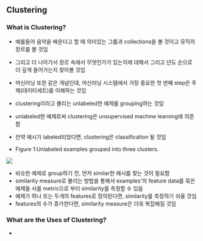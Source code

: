 ## Clustering

### What is Clustering?
- 예를들어 음악을 배운다고 할 때 의미있는 그룹과 collections을 볼 것이고 뮤직의 장르를 볼 것임
- 그리고 더 나아가서 장르 속에서 무엇인가가 있는지에 대해서 그리고 년도 순으로 더 깊게 들어가는지 찾아볼 것임
- 머신러닝 또한 같은 개념인데, 머신러닝 시스템에서 가장 중요한 첫 번째 step은 주제(데이터세트)를 이해하는 것임
- clustering이라고 불리는 unlabeled한 예제를 grouping하는 것임
- unlabeled한 예제로써 clustering은 unsupervised machine learning에 의존함
- 만약 예시가 labeled되었다면, clustering은 classification 될 것임 

- Figure 1:Unlabeled examples grouped into three clusters.
<img src="https://user-images.githubusercontent.com/32586985/75082741-7a909480-5558-11ea-8193-ea1fe04cc0d0.PNG">

- 비슷한 예제로 group하기 전, 먼저 similar한 예시를 찾는 것이 필요함
- similarity measure로 불리는 방법을 통해서 examples'의 feature data를 묶은 예제들 사를 metric으로 부터 similarity를 측정할 수 있음
- 예제가 하나 또는 두개의 features로 정의된다면, similarity를 측정하기 쉬울 것임 
- features의 수가 증가한다면, similarity measure은 더욱 복잡해질 것임

### What are the Uses of Clustering?
- 
